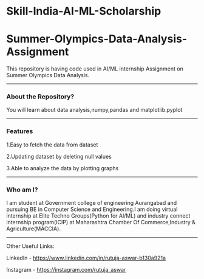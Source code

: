 # Skill-India-AI-ML-Scholarship
# Summer-Olympics-Data-Analysis-Assignment
This repository is having code used in AI/ML internship Assignment on Summer Olympics Data Analysis.

_________________________

### About the Repository?
You will learn about data analysis,numpy,pandas and matplotlib.pyplot
_________________________

### Features
1.Easy to fetch the data from dataset

2.Updating dataset by deleting null values

3.Able to analyze the data by plotting graphs

_________________________

### Who am I?
I am student at Government college of engineering Aurangabad and pursuing BE in Computer Science and Engineering.I am doing virtual internship at Elite Techno Groups(Python for Al/ML) and industry connect internship program(ICIP) at Maharashtra Chamber Of Commerce,Industry & Agriculture(MACCIA).

_________________________

Other Useful Links:

LinkedIn - https://www.linkedin.com/in/rutuja-aswar-b130a921a

Instagram - https://instagram.com/rutuja_aswar
